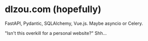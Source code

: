 # dlzou.com (hopefully)

FastAPI, Pydantic, SQLAlchemy, Vue.js. Maybe asyncio or Celery. 

"Isn't this overkill for a personal website?" Shh...
